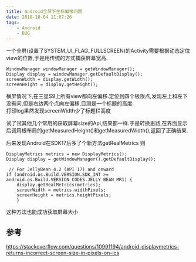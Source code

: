 ```yaml
---
title: Android全屏下坐标偏移问题
date: 2018-10-04 11:07:26
tags: 
    - Android
    - BUG
---
```

一个全屏(设置了SYSTEM_UI_FLAG_FULLSCREEN)的Activity需要根据动态定位view的位置,于是用传统的方式捕获屏幕宽高.

```
WindowManager windowManager = getWindowManager(); 
Display display = windowManager.getDefaultDisplay();  
screenWidth = display.getWidth();  
screenHeight = display.getHeight(); 
```
横屏情况下,在三星S9上所有view都向左偏移.定位到四个极限点,发现左上和左下没有问,但是右边两个点向左偏移,目测是一个标题的高度.  
打印log果然发现screenWidth少了标题栏高度  

试了试其他几个常用的获取屏幕size的Api,结果都一样.于是转换思路,在界面显示后调用根布局的getMeasuredHeight()和getMeasuredWidth(),返回了正确结果.

后来发现Android在SDK17后多了个新方法getRealMetrics
则
```
DisplayMetrics metrics = new DisplayMetrics();
Display display = getWindowManager().getDefaultDisplay();

 // For JellyBean 4.2 (API 17) and onward
if (android.os.Build.VERSION.SDK_INT >= android.os.Build.VERSION_CODES.JELLY_BEAN_MR1) {
    display.getRealMetrics(metrics);
    screenWidth = metrics.widthPixels;
    screenHeight = metrics.heightPixels;
    } 
```
这种方法也能成功获取屏幕大小

## 参考
https://stackoverflow.com/questions/10991194/android-displaymetrics-returns-incorrect-screen-size-in-pixels-on-ics